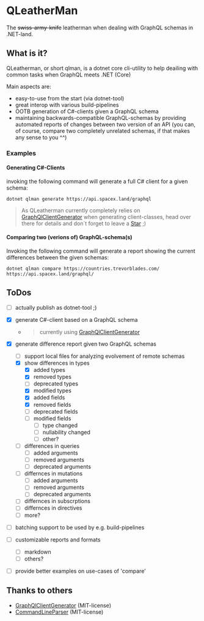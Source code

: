 # QLeatherMan
The ~~swiss-army-knife~~ leatherman when dealing with GraphQL schemas in .NET-land.

## What is it?
QLeatherman, or short qlman, is a dotnet core cli-utility to help deailing with common tasks when GraphQL meets .NET (Core)

Main aspects are:
- easy-to-use from the start (via dotnet-tool)
- great interop with various build-pipelines
- OOTB generation of C#-clients given a GraphQL schema
- maintaining backwards-compatible GraphQL-schemas by providing automated reports of changes between two version of an API (you can, of course, compare two completely unrelated schemas, if that makes any sense to you ^^)

### Examples
#### Generating C#-Clients
invoking the following command will generate a full C# client for a given schema:

```
dotnet qlman generate https://api.spacex.land/graphql
```

> As QLeatherman currently completely relies on [GraphQlClientGenerator] when generating client-classes, head over there for details and don´t forget to leave a 
<a class="github-button" href="https://github.com/Husqvik/GraphQlClientGenerator" data-icon="octicon-star" aria-label="Star Husqvik/GraphQlClientGenerator on GitHub">Star</a> ;)

#### Comparing two (verions of) GraphQL-schema(s)

Invoking the following command will generate a report showing the current differences between the given schemas:

```
dotnet qlman compare https://countries.trevorblades.com/ https://api.spacex.land/graphql/
```

## ToDos
- [ ] actually publish as dotnet-tool ;)
- [x] generate C#-client based on a GraphQL schema
  - > currently using [GraphQlClientGenerator]
- [x] generate difference report given two GraphQL schemas
  - [ ] support local files for analyzing evolvement of remote schemas
  - [x] show differences in types
    - [x] added types
    - [x] removed types
    - [ ] deprecated types
    - [x]  modified types
      - [x] added fields
      - [x] removed fields
      - [ ] deprecated fields
      - [ ] modified fields
        - [ ] type changed
        - [ ] nullability changed
        - [ ] other?
  - [ ] differences in queries
    - [ ] added arguments
    - [ ] removed arguments
    - [ ] deprecated arguments
  - [ ] differnces in mutations
    - [ ] added arguments
    - [ ] removed arguments
    - [ ] deprecated arguments
  - [ ] differnces in subscrptions
  - [ ] differnces in directives
  - [ ] more?
- [ ] batching support to be used by e.g. build-pipelines
- [ ] customizable reports and formats
  - [ ] markdown
  - [ ] others?
- [ ] provide better examples on use-cases of 'compare'


## Thanks to others
- [GraphQlClientGenerator] (MIT-license)
- [CommandLineParser] (MIT-license)


[GraphQlClientGenerator]:https://github.com/Husqvik/GraphQlClientGenerator
[CommandLineParser]:https://github.com/commandlineparser/commandline